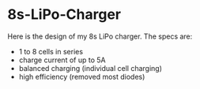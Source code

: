 # 8s-LiPo-Charger

Here is the design of my 8s LiPo charger. The specs are:
- 1 to 8 cells in series
- charge current of up to 5A
- balanced charging (individual cell charging)
- high efficiency (removed most diodes)
